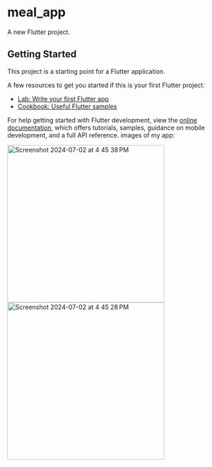 # meal_app

A new Flutter project.

## Getting Started

This project is a starting point for a Flutter application.

A few resources to get you started if this is your first Flutter project:

- [Lab: Write your first Flutter app](https://docs.flutter.dev/get-started/codelab)
- [Cookbook: Useful Flutter samples](https://docs.flutter.dev/cookbook)

For help getting started with Flutter development, view the
[online documentation](https://docs.flutter.dev/), which offers tutorials,
samples, guidance on mobile development, and a full API reference.
images of my app:

<img width="355" alt="Screenshot 2024-07-02 at 4 45 38 PM" src="https://github.com/komalsingh22/meal_app/assets/127752808/ece1c424-2024-44f8-b9cf-8eca2469ed6b">
<img width="355" alt="Screenshot 2024-07-02 at 4 45 28 PM" src="https://github.com/komalsingh22/meal_app/assets/127752808/5b96a31d-ebb0-469c-9193-446773e2ce4c">
